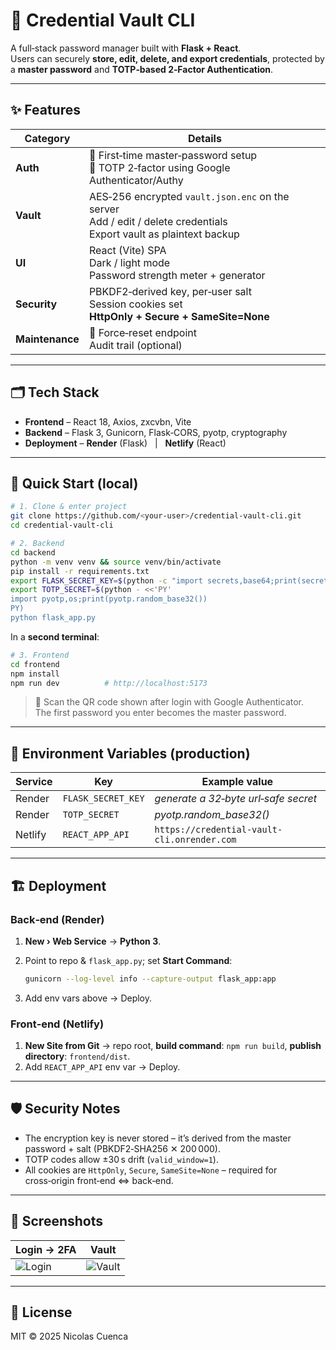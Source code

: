 # 🔐 Credential Vault CLI

A full‑stack password manager built with **Flask + React**.  
Users can securely **store, edit, delete, and export credentials**, protected by a **master password** and **TOTP‑based 2‑Factor Authentication**.

---

## ✨ Features

| Category | Details |
|----------|---------|
| **Auth** | 🔑 First‑time master‑password setup <br> 🔐 TOTP 2‑factor using Google Authenticator/Authy |
| **Vault** | AES‑256 encrypted `vault.json.enc` on the server <br> Add / edit / delete credentials <br> Export vault as plaintext backup |
| **UI** | React (Vite) SPA <br> Dark / light mode <br> Password strength meter + generator |
| **Security** | PBKDF2‑derived key, per‑user salt <br> Session cookies set **HttpOnly + Secure + SameSite=None** |
| **Maintenance** | 🔄 Force‑reset endpoint <br> Audit trail (optional) |

---

## 🗂️ Tech Stack

* **Frontend** – React 18, Axios, zxcvbn, Vite  
* **Backend**  – Flask 3, Gunicorn, Flask‑CORS, pyotp, cryptography  
* **Deployment** – **Render** (Flask)   |   **Netlify** (React)

---

## 🚀 Quick Start (local)

```bash
# 1. Clone & enter project
git clone https://github.com/<your‑user>/credential-vault-cli.git
cd credential-vault-cli

# 2. Backend
cd backend
python -m venv venv && source venv/bin/activate
pip install -r requirements.txt
export FLASK_SECRET_KEY=$(python -c "import secrets,base64;print(secrets.token_urlsafe(32))")
export TOTP_SECRET=$(python - <<'PY'
import pyotp,os;print(pyotp.random_base32())
PY)
python flask_app.py
```

In a **second terminal**:

```bash
# 3. Frontend
cd frontend
npm install
npm run dev          # http://localhost:5173
```

> 📱 Scan the QR code shown after login with Google Authenticator.  
> The first password you enter becomes the master password.

---

## 🔧 Environment Variables (production)

| Service  | Key              | Example value                            |
|----------|------------------|------------------------------------------|
| Render   | `FLASK_SECRET_KEY` | *generate a 32‑byte url‑safe secret* |
| Render   | `TOTP_SECRET`    | *pyotp.random_base32()*                 |
| Netlify  | `REACT_APP_API`  | `https://credential-vault-cli.onrender.com` |

---

## 🏗️ Deployment

### Back‑end (Render)

1. **New › Web Service** → **Python 3**.
2. Point to repo & `flask_app.py`; set **Start Command**:

   ```sh
   gunicorn --log-level info --capture-output flask_app:app
   ```

3. Add env vars above → Deploy.

### Front‑end (Netlify)

1. **New Site from Git** → repo root, **build command**: `npm run build`, **publish directory**: `frontend/dist`.
2. Add `REACT_APP_API` env var → Deploy.

---

## 🛡️ Security Notes

* The encryption key is never stored – it’s derived from the master password + salt (PBKDF2‑SHA256 ✕ 200 000).
* TOTP codes allow ±30 s drift (`valid_window=1`).
* All cookies are `HttpOnly`, `Secure`, `SameSite=None` – required for cross‑origin front‑end ⇔ back‑end.

---

## 📸 Screenshots

| Login → 2FA | Vault |
|-------------|-------|
| ![Login](docs/login.png) | ![Vault](docs/vault.png) |

---

## 📜 License

MIT © 2025 Nicolas Cuenca